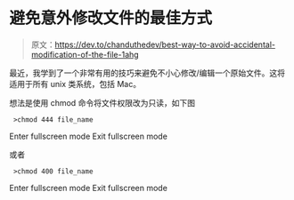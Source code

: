 # 避免意外修改文件的最佳方式

> 原文：<https://dev.to/chanduthedev/best-way-to-avoid-accidental-modification-of-the-file-1ahg>

最近，我学到了一个非常有用的技巧来避免不小心修改/编辑一个原始文件。这将适用于所有 unix 类系统，包括 Mac。

想法是使用 chmod 命令将文件权限改为只读，如下图

```
 >chmod 444 file_name 
```

Enter fullscreen mode Exit fullscreen mode

或者

```
 >chmod 400 file_name 
```

Enter fullscreen mode Exit fullscreen mode
